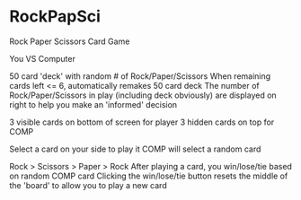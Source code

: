 # RockPapSci
Rock Paper Scissors Card Game

You VS Computer

50 card 'deck' with random # of Rock/Paper/Scissors
When remaining cards left <= 6, automatically remakes 50 card deck
The number of Rock/Paper/Scissors in play (including deck obviously) are displayed on right
  to help you make an 'informed' decision

3 visible cards on bottom of screen for player
3 hidden cards on top for COMP

Select a card on your side to play it
COMP will select a random card

Rock > Scissors > Paper > Rock
After playing a card, you win/lose/tie based on random COMP card
Clicking the win/lose/tie button resets the middle of the 'board' to allow you to play a new card
